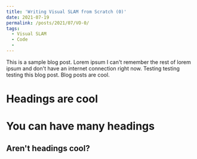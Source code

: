 ```yaml
---
title: 'Writing Visual SLAM from Scratch (0)'
date: 2021-07-19
permalink: /posts/2021/07/VO-0/
tags:
  - Visual SLAM
  - Code
  - 
---
```


This is a sample blog post. Lorem ipsum I can't remember the rest of lorem ipsum and don't have an internet connection right now. Testing testing testing this blog post. Blog posts are cool.

Headings are cool
======

You can have many headings
======

Aren't headings cool?
------